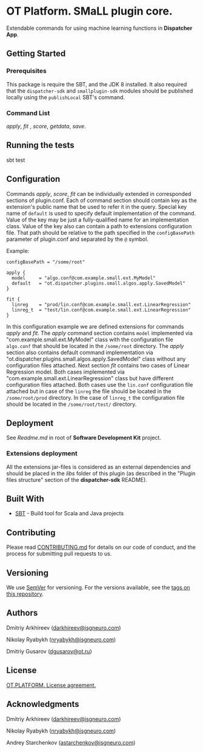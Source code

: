 # OT Platform. SMaLL plugin core.

Extendable commands for using machine learning functions in **Dispatcher App**.

## Getting Started

### Prerequisites

This package is require the SBT, and the JDK 8 installed.
It also required that the `dispatcher-sdk` and `smallplugin-sdk` modules should be published locally using the `publishLocal` SBT's command.


### Command List
_apply_, _fit_ , _score_, _getdata_, _save_.

## Running the tests

sbt test

## Configuration

Commands _apply_, _score_, _fit_ can be individually extended in corresponded sections of plugin.conf.
Each of command section should contain key as the extension's public name that be used to refer it in the query.
Special key name of `default` is used to specify default implementation of the command.
Value of the key may be just a fully-qualified name for an implementation class.
Value of the key also can contain a path to extensions configuration file.
That path should be relative to the path specified in the `configBasePath` parameter of plugin.conf and separated by the `@` symbol.

Example:
```hocon
configBasePath = "/some/root"

apply {
  model     = "algo.conf@com.example.small.ext.MyModel"
  default   = "ot.dispatcher.plugins.small.algos.apply.SavedModel"
}

fit {
  linreg    = "prod/lin.conf@com.example.small.ext.LinearRegression"
  linreg_t  = "test/lin.conf@com.example.small.ext.LinearRegression"
}
```

In this configuration example we are defined extensions for commands _apply_ and _fit_.
The _apply_ command section contains `model` implemented via "com.example.small.ext.MyModel" class with the configuration file `algo.conf`
that should be located in the `/some/root` directory.
The _apply_ section also contains default command implementation via "ot.dispatcher.plugins.small.algos.apply.SavedModel" class without any configuration files attached.
Next section _fit_ contains two cases of Linear Regression model. 
Both cases implemented via "com.example.small.ext.LinearRegression" class but have different configuration files attached.
Both cases use the `lin.conf` configuration file attached but in case of the `linreg` the file should be located in the `/some/root/prod` directory.
In the case of `linreg_t` the configuration file should be located in the `/some/root/test/` directory.

## Deployment

See _Readme.md_ in root of **Software Development Kit** project.

### Extensions deployment

All the extensions jar-files is considered as an external dependencies and should be placed in the _libs_ folder of this plugin
(as described in the "Plugin files structure" section of the **dispatcher-sdk** README).


## Built With

* [SBT](https://www.scala-sbt.org) - Build tool for Scala and Java projects

## Contributing

Please read [CONTRIBUTING.md](https://gist.github.com/PurpleBooth/b24679402957c63ec426) for details on our code of conduct, and the process for submitting pull requests to us.

## Versioning

We use [SemVer](http://semver.org/) for versioning. For the versions available, see the [tags on this repository](https://github.com/your/project/tags). 


## Authors
 
Dmitriy Arkhireev (darkhireev@isgneuro.com)

Nikolay Ryabykh (nryabykh@isgneuro.com)

Dmitriy Gusarov (dgusarov@ot.ru)  


## License

[OT.PLATFORM. License agreement.](LICENSE.md)


## Acknowledgments

Dmitriy Arkhireev (darkhireev@isgneuro.com)

Nikolay Ryabykh (nryabykh@isgneuro.com)  

Andrey Starchenkov (astarchenkov@isgneuro.com)